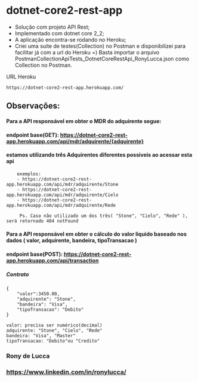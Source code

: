 # dotnet-core2-rest-app

- Solução com projeto API Rest;
- Implementado com dotnet core 2_2;
- A aplicação encontra-se rodando no Heroku;
- Criei uma suite de testes(Collection) no Postman e disponibilizei para facilitar já com a url do Heroku =)
Basta importar o arquivo PostmanCollectionApiTests_DotnetCoreRestApi_RonyLucca.json como Collection no Postman.

URL Heroku
```
https://dotnet-core2-rest-app.herokuapp.com/
```


## Observações: 
  #### Para a API responsável em obter o MDR do adquirente segue:
  #### endpoint base(GET): https://dotnet-core2-rest-app.herokuapp.com/api/mdr/adquirente/{adquirente}
  #### estamos utilizando três Adquirentes diferentes possiveis ao acessar esta api
```
	exemplos: 
	- https://dotnet-core2-rest-app.herokuapp.com/api/mdr/adquirente/Stone
	- https://dotnet-core2-rest-app.herokuapp.com/api/mdr/adquirente/Cielo
	- https://dotnet-core2-rest-app.herokuapp.com/api/mdr/adquirente/Rede
```
          
         Ps. Caso não utilizado um dos três( "Stone", "Cielo", "Rede" ), será retornado 404 notFound
 
 #### Para a API responsável em obter o cálculo do valor liquido baseado nos dados  ( valor, adquirente, bandeira, tipoTransacao )  
 #### endpoint base(POST): https://dotnet-core2-rest-app.herokuapp.com/api/transaction
         
 ##### Contrato

```
{
	"valor":3450.00,
	"adquirente": "Stone",
	"bandeira": "Visa",
	"tipoTransacao": "Debito"
}
```
```
valor: precisa ser numérico(decimal)
adquirente: "Stone", "Cielo", "Rede"
bandeira: "Visa", "Master"
tipoTransacao: "Debito"ou "Credito"
```

### Rony de Lucca
### https://www.linkedin.com/in/ronylucca/

